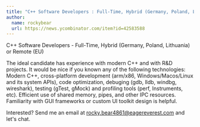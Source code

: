 ```yaml
---
title: "C++ Software Developers : Full-Time, Hybrid (Germany, Poland, Lithuania) or Remote (EU)"
author:
  name: rockybear
  url: https://news.ycombinator.com/item?id=42583588
---
```

C++ Software Developers - Full-Time, Hybrid (Germany, Poland, Lithuania) or Remote (EU)

The ideal candidate has experience with modern C++ and with R&amp;D projects. It would be nice if you known any of the following technologies: Modern C++, cross-platform development (arm&#x2F;x86, Windows&#x2F;Macos&#x2F;Linux and its system APIs), code optimization, debuging (gdb, lldb, windbg, wireshark), testing (gTest, gMock) and profiling tools (perf, Instruments, etc). Efficient use of shared memory, pipes, and other IPC resources. Familiarity with GUI frameworks or custom UI toolkit design is helpful.

Interested? Send me an email at rocky.bear4861@eagereverest.com and let&#x27;s chat.
<JobApplication />

